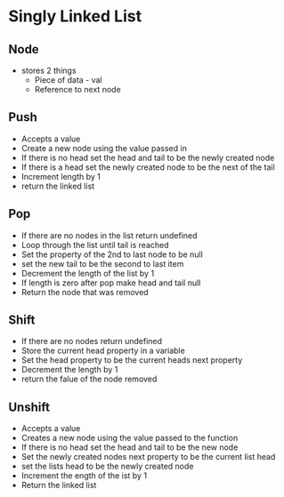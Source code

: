 # Singly Linked List

## Node

- stores 2 things
  - Piece of data - val
  - Reference to next node

## Push

- Accepts a value
- Create a new node using the value passed in
- If there is no head set the head and tail to be the newly created node
- If there is a head set the newly created node to be the next of the tail
- Increment length by 1
- return the linked list

## Pop

- If there are no nodes in the list return undefined
- Loop through the list until tail is reached
- Set the property of the 2nd to last node to be null
- set the new tail to be the second to last item
- Decrement the length of the list by 1
- If length is zero after pop make head and tail null
- Return the node that was removed

## Shift

- If there are no nodes return undefined
- Store the current head property in a variable
- Set the head property to be the current heads next property
- Decrement the length by 1
- return the falue of the node removed

## Unshift

- Accepts a value
- Creates a new node using the value passed to the function
- If there is no head set the head and tail to be the new node
- Set the newly created nodes next property to be the current list head
- set the lists head to be the newly created node
- Increment the ength of the ist by 1
- Return the linked list
